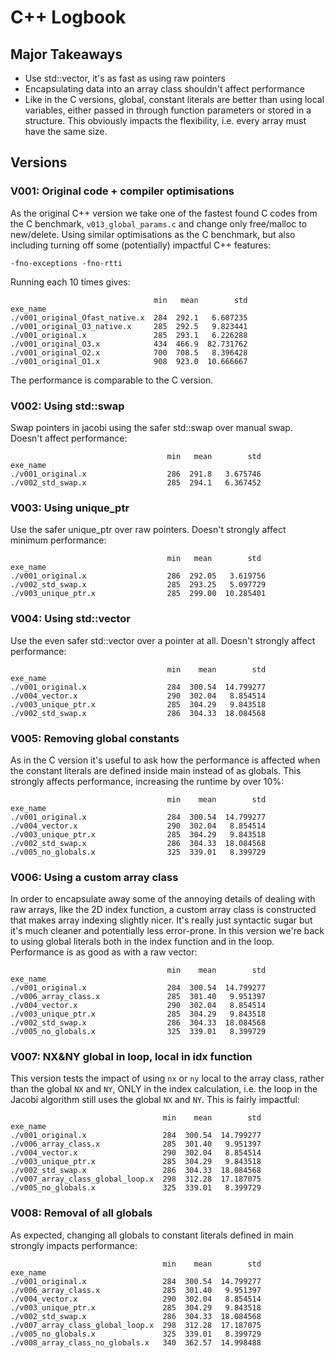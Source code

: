 # C++ Logbook

## Major Takeaways

- Use std::vector, it's as fast as using raw pointers
- Encapsulating data into an array class shouldn't affect performance
- Like in the C versions, global, constant literals are better than using local variables, either passed in through function parameters or stored in a structure. This obviously impacts the flexibility, i.e. every array must have the same size.

## Versions

### V001: Original code + compiler optimisations

As the original C++ version we take one of the fastest found C codes from the C benchmark, `v013_global_params.c` and change only free/malloc to new/delete. Using similar optimisations as the C benchmark, but also including turning off some (potentially) impactful C++ features:

```
-fno-exceptions -fno-rtti
```

Running each 10 times gives:

```
                                min   mean        std
exe_name                                             
./v001_original_Ofast_native.x  284  292.1   6.607235
./v001_original_O3_native.x     285  292.5   9.823441
./v001_original.x               285  293.1   6.226288
./v001_original_O3.x            434  466.9  82.731762
./v001_original_O2.x            700  708.5   8.396428
./v001_original_O1.x            908  923.0  10.666667
```

The performance is comparable to the C version.

### V002: Using std::swap

Swap pointers in jacobi using the safer std::swap over manual swap. Doesn't affect performance:

```
                                   min   mean        std
exe_name                                                
./v001_original.x                  286  291.8   3.675746
./v002_std_swap.x                  285  294.1   6.367452
```

### V003: Using unique_ptr

Use the safer unique_ptr over raw pointers. Doesn't strongly affect minimum performance:

```
                                   min   mean        std
exe_name                                                
./v001_original.x                  286  292.05   3.619756
./v002_std_swap.x                  285  293.25   5.097729
./v003_unique_ptr.x                285  299.00  10.285401
```

### V004: Using std::vector

Use the even safer std::vector over a pointer at all. Doesn't strongly affect performance:

```
                                   min    mean        std
exe_name                                                 
./v001_original.x                  284  300.54  14.799277
./v004_vector.x                    290  302.04   8.854514
./v003_unique_ptr.x                285  304.29   9.843518
./v002_std_swap.x                  286  304.33  18.084568
```

### V005: Removing global constants

As in the C version it's useful to ask how the performance is affected when the constant literals are defined inside main instead of as globals. This strongly affects performance, increasing the runtime by over 10%:

```
                                   min    mean        std
exe_name                                                 
./v001_original.x                  284  300.54  14.799277
./v004_vector.x                    290  302.04   8.854514
./v003_unique_ptr.x                285  304.29   9.843518
./v002_std_swap.x                  286  304.33  18.084568
./v005_no_globals.x                325  339.01   8.399729
```

### V006: Using a custom array class

In order to encapsulate away some of the annoying details of dealing with raw arrays, like the 2D index function, a custom array class is constructed that makes array indexing slightly nicer. It's really just syntactic sugar but it's much cleaner and potentially less error-prone. In this version we're back to using global literals both in the index function and in the loop. Performance is as good as with a raw vector:

```
                                   min    mean        std
exe_name                                                 
./v001_original.x                  284  300.54  14.799277
./v006_array_class.x               285  301.40   9.951397
./v004_vector.x                    290  302.04   8.854514
./v003_unique_ptr.x                285  304.29   9.843518
./v002_std_swap.x                  286  304.33  18.084568
./v005_no_globals.x                325  339.01   8.399729
```

### V007: NX&NY global in loop, local in idx function

This version tests the impact of using `nx` or `ny` local to the array class, rather than the global `NX` and `NY`, ONLY in the index calculation, i.e. the loop in the Jacobi algorithm still uses the global `NX` and `NY`. This is fairly impactful:

```
                                  min    mean        std
exe_name                                                
./v001_original.x                 284  300.54  14.799277
./v006_array_class.x              285  301.40   9.951397
./v004_vector.x                   290  302.04   8.854514
./v003_unique_ptr.x               285  304.29   9.843518
./v002_std_swap.x                 286  304.33  18.084568
./v007_array_class_global_loop.x  298  312.28  17.187075
./v005_no_globals.x               325  339.01   8.399729
```

### V008: Removal of all globals

As expected, changing all globals to constant literals defined in main strongly impacts performance:

```
                                  min    mean        std
exe_name                                                
./v001_original.x                 284  300.54  14.799277
./v006_array_class.x              285  301.40   9.951397
./v004_vector.x                   290  302.04   8.854514
./v003_unique_ptr.x               285  304.29   9.843518
./v002_std_swap.x                 286  304.33  18.084568
./v007_array_class_global_loop.x  298  312.28  17.187075
./v005_no_globals.x               325  339.01   8.399729
./v008_array_class_no_globals.x   340  362.57  14.998488
```
